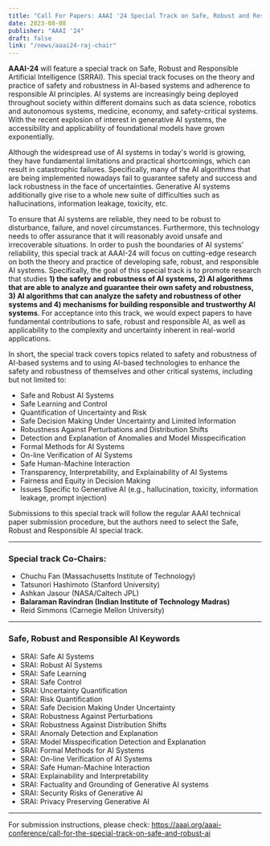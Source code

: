 ```yaml
---
title: "Call For Papers: AAAI '24 Special Track on Safe, Robust and Responsible AI"
date: 2023-08-08
publisher: "AAAI '24"
draft: false
link: "/news/aaai24-raj-chair"
---
```


**AAAI-24** will feature a special track on Safe, Robust and Responsible Artificial Intelligence (SRRAI). This special track focuses on the theory and practice of safety and robustness in AI-based systems and adherence to responsible AI principles. AI systems are increasingly being deployed throughout society within different domains such as data science, robotics and autonomous systems, medicine, economy, and safety-critical systems. With the recent explosion of interest in generative AI systems, the accessibility and applicability of foundational models have grown exponentially. 


Although the widespread use of AI systems in today's world is growing, they have fundamental limitations and practical shortcomings, which can result in catastrophic failures. Specifically, many of the AI algorithms that are being implemented nowadays fail to guarantee safety and success and lack robustness in the face of uncertainties. Generative AI systems additionally give rise to a whole new suite of difficulties such as hallucinations, information leakage, toxicity, etc. 


To ensure that AI systems are reliable, they need to be robust to disturbance, failure, and novel circumstances. Furthermore, this technology needs to offer assurance that it will reasonably avoid unsafe and irrecoverable situations. In order to push the boundaries of AI systems' reliability, this special track at AAAI-24 will focus on cutting-edge research on both the theory and practice of developing safe, robust, and responsible AI systems. Specifically, the goal of this special track is to promote research that studies **1) the safety and robustness of AI systems, 2) AI algorithms that are able to analyze and guarantee their own safety and robustness, 3) AI algorithms that can analyze the safety and robustness of other systems and 4) mechanisms for building responsible and trustworthy AI systems**. For acceptance into this track, we would expect papers to have fundamental contributions to safe, robust and responsible AI, as well as applicability to the complexity and uncertainty inherent in real-world applications.

In short, the special track covers topics related to safety and robustness of AI-based systems and to using AI-based technologies to enhance the safety and robustness of themselves and other critical systems, including but not limited to:


* Safe and Robust AI Systems
* Safe Learning and Control
* Quantification of Uncertainty and Risk
* Safe Decision Making Under Uncertainty and Limited Information
* Robustness Against Perturbations and Distribution Shifts
* Detection and Explanation of Anomalies and Model Misspecification
* Formal Methods for AI Systems
* On-line Verification of AI Systems
* Safe Human-Machine Interaction
* Transparency, Interpretability, and Explainability of AI Systems
* Fairness and Equity in Decision Making
* Issues Specific to Generative AI (e.g., hallucination, toxicity, information leakage, prompt injection) 


Submissions to this special track will follow the regular AAAI technical paper submission procedure, but the authors need to select the Safe, Robust and Responsible AI special track.


***

### Special track Co-Chairs:

* Chuchu Fan (Massachusetts Institute of Technology)
* Tatsunori Hashimoto (Stanford University)
* Ashkan Jasour (NASA/Caltech JPL)
* **Balaraman Ravindran (Indian Institute of Technology Madras)**
* Reid Simmons (Carnegie Mellon University)

***

### Safe, Robust and Responsible AI Keywords

* SRAI: Safe AI Systems
* SRAI: Robust AI Systems
* SRAI: Safe Learning
* SRAI: Safe Control
* SRAI: Uncertainty Quantification
* SRAI: Risk Quantification
* SRAI: Safe Decision Making Under Uncertainty
* SRAI: Robustness Against Perturbations 
* SRAI: Robustness Against Distribution Shifts
* SRAI: Anomaly Detection and Explanation
* SRAI: Model Misspecification Detection and Explanation
* SRAI: Formal Methods for AI Systems
* SRAI: On-line Verification of AI Systems
* SRAI: Safe Human-Machine Interaction
* SRAI: Explainability and Interpretability
* SRAI: Factuality and Grounding of Generative AI systems
* SRAI: Security Risks of Generative AI
* SRAI: Privacy Preserving Generative AI

***

For submission instructions, please check: https://aaai.org/aaai-conference/call-for-the-special-track-on-safe-and-robust-ai
